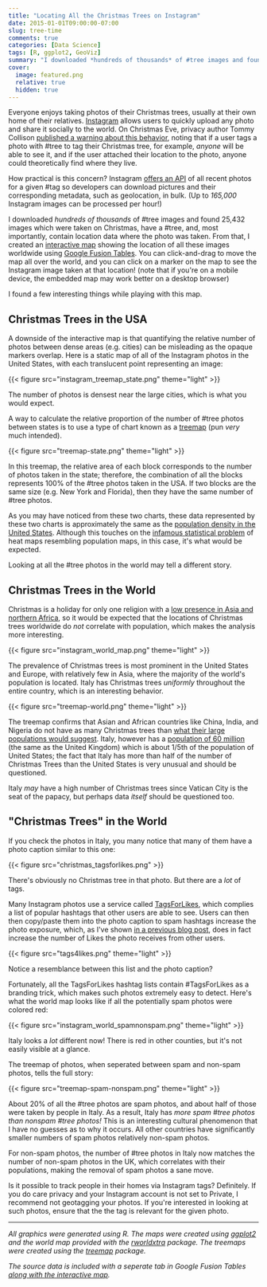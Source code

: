 ```yaml
---
title: "Locating All the Christmas Trees on Instagram"
date: 2015-01-01T09:00:00-07:00
slug: tree-time
comments: true
categories: [Data Science]
tags: [R, ggplot2, GeoViz]
summary: "I downloaded *hundreds of thousands* of #tree images and found 25,432 images which were taken on Christmas, have a #tree, and, most importantly, contain location data where the photo was taken."
cover:
  image: featured.png
  relative: true
  hidden: true
---
```


Everyone enjoys taking photos of their Christmas trees, usually at their own home of their relatives. [Instagram](http://instagram.com/) allows users to quickly upload any photo and share it socially to the world. On Christmas Eve, privacy author Tommy Collison [published a warning about this behavior](http://www.tommycollison.com/blog/2014/12/24/christmas-geotagging), noting that if a user tags a photo with #tree to tag their Christmas tree, for example, _anyone_ will be able to see it, and if the user attached their location to the photo, anyone could theoretically find where they live.

How practical is this concern? Instagram [offers an API](http://instagram.com/developer/) of all recent photos for a given #tag so developers can download pictures and their corresponding metadata, such as geolocation, in bulk. (Up to _165,000_ Instagram images can be processed per hour!)

I downloaded _hundreds of thousands_ of #tree images and found 25,432 images which were taken on Christmas, have a #tree, and, most importantly, contain location data where the photo was taken. From that, I created an [interactive map](https://www.google.com/fusiontables/DataSource?docid=1J3RQB6MuFbZvA_WcCVHlKAzDBUppxFBQ3LA054RL) showing the location of all these images worldwide using [Google Fusion Tables](https://support.google.com/fusiontables/answer/2571232?hl=en). You can click-and-drag to move the map all over the world, and you can click on a marker on the map to see the Instagram image taken at that location! (note that if you're on a mobile device, the embedded map may work better on a desktop browser)

I found a few interesting things while playing with this map.

## Christmas Trees in the USA

A downside of the interactive map is that quantifying the relative number of photos between dense areas (e.g. cities) can be misleading as the opaque markers overlap. Here is a static map of all of the Instagram photos in the United States, with each translucent point representing an image:

{{< figure src="instagram_treemap_state.png" theme="light" >}}

The number of photos is densest near the large cities, which is what you would expect.

A way to calculate the relative proportion of the number of #tree photos between states is to use a type of chart known as a [treemap](http://en.wikipedia.org/wiki/Treemapping) (pun _very_ much intended).

{{< figure src="treemap-state.png" theme="light" >}}

In this treemap, the relative area of each block corresponds to the number of photos taken in the state; therefore, the combination of all the blocks represents 100% of the #tree photos taken in the USA. If two blocks are the same size (e.g. New York and Florida), then they have the same number of #tree photos.

As you may have noticed from these two charts, these data represented by these two charts is approximately the same as the [population density in the United States](http://en.wikipedia.org/wiki/List_of_U.S._states_and_territories_by_population). Although this touches on the [infamous statistical problem](http://xkcd.com/1138/) of heat maps resembling population maps, in this case, it's what would be expected.

Looking at all the #tree photos in the world may tell a different story.

## Christmas Trees in the World

Christmas is a holiday for only one religion with a [low presence in Asia and northern Africa](http://en.wikipedia.org/wiki/Christianity_by_country), so it would be expected that the locations of Christmas trees worldwide do _not_ correlate with population, which makes the analysis more interesting.

{{< figure src="instagram_world_map.png" theme="light" >}}

The prevalence of Christmas trees is most prominent in the United States and Europe, with relatively few in Asia, where the majority of the world's population is located. Italy has Christmas trees _uniformly_ throughout the entire country, which is an interesting behavior.

{{< figure src="treemap-world.png" theme="light" >}}

The treemap confirms that Asian and African countries like China, India, and Nigeria do not have as many Christmas trees than [what their large populations would suggest](http://en.wikipedia.org/wiki/List_of_countries_and_dependencies_by_population). Italy, however has a [population of 60 million](http://en.wikipedia.org/wiki/Demographics_of_Italy) (the same as the United Kingdom) which is about 1/5th of the population of United States; the fact that Italy has more than half of the number of Christmas Trees than the United States is very unusual and should be questioned.

Italy _may_ have a high number of Christmas trees since Vatican City is the seat of the papacy, but perhaps data _itself_ should be questioned too.

## "Christmas Trees" in the World

If you check the photos in Italy, you many notice that many of them have a photo caption similar to this one:

{{< figure src="christmas_tagsforlikes.png" >}}

There's obviously no Christmas tree in that photo. But there are a _lot_ of tags.

Many Instagram photos use a service called [TagsForLikes](http://www.tagsforlikes.com/), which complies a list of popular hashtags that other users are able to see. Users can then then copy/paste them into the photo caption to spam hashtags increase the photo exposure, which, as I've shown [in a previous blog post](http://minimaxir.com/2014/03/hashtag-tag/), does in fact increase the number of Likes the photo receives from other users.

{{< figure src="tags4likes.png" theme="light" >}}

Notice a resemblance between this list and the photo caption?

Fortunately, all the TagsForLikes hashtag lists contain #TagsForLikes as a branding trick, which makes such photos extremely easy to detect. Here's what the world map looks like if all the potentially spam photos were colored red:

{{< figure src="instagram_world_spamnonspam.png" theme="light" >}}

Italy looks a _lot_ different now! There is red in other counties, but it's not easily visible at a glance.

The treemap of photos, when seperated between spam and non-spam photos, tells the full story:

{{< figure src="treemap-spam-nonspam.png" theme="light" >}}

About 20% of all the #tree photos are spam photos, and about half of those were taken by people in Italy. As a result, Italy has _more spam #tree photos than nonspam #tree photos!_ This is an interesting cultural phenomenon that I have no guesses as to why it occurs. All other countries have significantly smaller numbers of spam photos relatively non-spam photos.

For non-spam photos, the number of #tree photos in Italy now matches the number of non-spam photos in the UK, which correlates with their populations, making the removal of spam photos a sane move.

Is it possible to track people in their homes via Instagram tags? Definitely. If you do care privacy and your Instagram account is not set to Private, I recommend not geotagging your photos. If you're interested in looking at such photos, ensure that the the tag is relevant for the given photo.

---

_All graphics were generated using R. The maps were created using [ggplot2](http://ggplot2.org/) and the world map provided with the [rworldxtra](http://cran.r-project.org/web/packages/rworldxtra/index.html) package. The treemaps were created using the [treemap](http://cran.r-project.org/web/packages/treemap/index.html) package._

_The source data is included with a seperate tab in Google Fusion Tables [along with the interactive map](https://www.google.com/fusiontables/DataSource?docid=1J3RQB6MuFbZvA_WcCVHlKAzDBUppxFBQ3LA054RL)._
